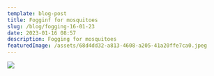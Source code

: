 ```yaml
---
template: blog-post
title: Fogginf for mosquitoes
slug: /blog/fogging-16-01-23
date: 2023-01-16 08:57
description: Fogging for mosquitoes
featuredImage: /assets/68d4dd32-a813-4608-a205-41a20ffe7ca0.jpeg
---
```

![](/assets/5249fd6e-4445-403e-9ccc-75b163d7946f.png)